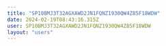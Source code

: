 ```yaml
---
title: "SP10BMJ3T32AGXAWD2JN1FQNZ1930QW4Z85F18WDW"
date: 2024-02-19T08:43:16.315Z
user: SP10BMJ3T32AGXAWD2JN1FQNZ1930QW4Z85F18WDW
layout: "users"
---
```

    